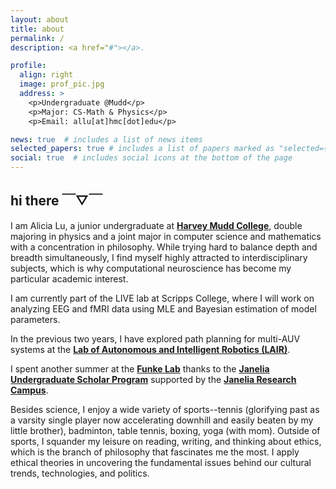 ```yaml
---
layout: about
title: about
permalink: /
description: <a href="#"></a>. 

profile:
  align: right
  image: prof_pic.jpg
  address: >
    <p>Undergraduate @Mudd</p>
    <p>Major: CS-Math & Physics</p>
    <p>Email: allu[at]hmc[dot]edu</p>

news: true  # includes a list of news items
selected_papers: true # includes a list of papers marked as "selected={true}"
social: true  # includes social icons at the bottom of the page
---
```


## hi there ￣▽￣

I am Alicia Lu, a junior undergraduate at [**Harvey Mudd College**](https://www.hmc.edu/), double majoring in physics and a joint major in computer science and mathematics with a concentration in philosophy. While trying hard to balance depth and breadth simultaneously, I find myself highly attracted to interdisciplinary subjects, which is why computational neuroscience has become my particular academic interest.

I am currently part of the LIVE lab at Scripps College, where I will work on analyzing EEG and fMRI data using MLE and Bayesian estimation of model parameters.

In the previous two years, I have explored path planning for multi-AUV systems at the [**Lab of Autonomous and Intelligent Robotics (LAIR)**](https://www.lair.hmc.edu/).

I spent another summer at the [**Funke Lab**](https://www.janelia.org/lab/funke-lab) thanks to the [**Janelia Undergraduate Scholar Program**](https://www.janelia.org/you-janelia/students-postdocs/undergraduate-scholars-program) supported by the [**Janelia Research Campus**](https://www.janelia.org/).

Besides science, I enjoy a wide variety of sports--tennis (glorifying past as a varsity single player now accelerating downhill and easily beaten by my little brother), badminton, table tennis, boxing, yoga (with mom). Outside of sports, I squander my leisure on reading, writing, and thinking about ethics, which is the branch of philosophy that fascinates me the most. I apply ethical theories in uncovering the fundamental issues behind our cultural trends, technologies, and politics.
